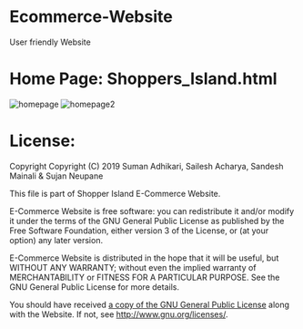 # Ecommerce-Website
User friendly Website

Home Page: Shoppers_Island.html
================================

![homepage](https://user-images.githubusercontent.com/17720669/57554579-6f58d900-7337-11e9-8b48-7fb64a5ef4a0.PNG)
![homepage2](https://user-images.githubusercontent.com/17720669/57554872-39682480-7338-11e9-9d43-8651321deb36.PNG)

License:
===========
Copyright Copyright (C) 2019 Suman Adhikari, Sailesh Acharya, Sandesh Mainali & Sujan Neupane

This file is part of Shopper Island E-Commerce Website.

E-Commerce Website is free software: you can redistribute it and/or modify it under the terms of the GNU General Public License as published by the Free Software Foundation, either version 3 of the License, or (at your option) any later version.

E-Commerce Website is distributed in the hope that it will be useful, but WITHOUT ANY WARRANTY; without even the implied warranty of MERCHANTABILITY or FITNESS FOR A PARTICULAR PURPOSE. See the GNU General Public License for more details.

You should have received [a copy of the GNU General Public License](https://github.com/mrsuman2002/A_modular_Plugin-CodeChat/blob/master/LICENSE.rst) along with the Website. If not, see http://www.gnu.org/licenses/.
